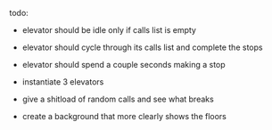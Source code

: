 todo:
- elevator should be idle only if calls list is empty
- elevator should cycle through its calls list and complete the stops
- elevator should spend a couple seconds making a stop

- instantiate 3 elevators
- give a shitload of random calls and see what breaks

- create a background that more clearly shows the floors

